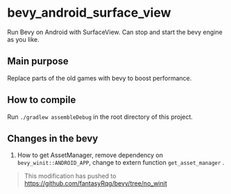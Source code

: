 # bevy_android_surface_view

Run Bevy on Android with SurfaceView. Can stop and start the bevy engine as you like.

## Main purpose

Replace parts of the old games with bevy to boost performance.

## How to compile

Run `./gradlew assembleDebug` in the root directory of this project. 

## Changes in the bevy
1. How to get AssetManager, remove dependency on `bevy_winit::ANDROID_APP`,  change to extern function `get_asset_manager` . 
>  This modification has pushed to https://github.com/fantasyRqg/bevy/tree/no_winit

